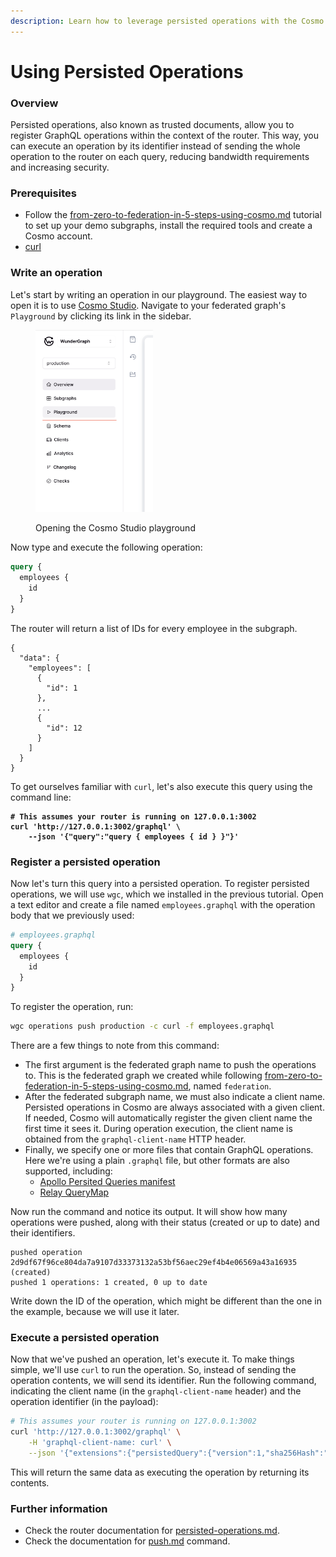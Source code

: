 ```yaml
---
description: Learn how to leverage persisted operations with the Cosmo router
---
```


# Using Persisted Operations

### Overview

Persisted operations, also known as trusted documents, allow you to register GraphQL operations within the context of the router. This way, you can execute an operation by its identifier instead of sending the whole operation to the router on each query, reducing bandwidth requirements and increasing security.

### Prerequisites

* Follow the [from-zero-to-federation-in-5-steps-using-cosmo.md](from-zero-to-federation-in-5-steps-using-cosmo.md "mention") tutorial to set up your demo subgraphs, install the required tools and create a Cosmo account.
* [curl](https://curl.se)

### Write an operation

Let's start by writing an operation in our playground. The easiest way to open it is to use [Cosmo Studio](https://cosmo.wundergraph.com). Navigate to your federated graph's `Playground` by clicking its link in the sidebar.

<figure><img src="../.gitbook/assets/image (87).png" alt="" width="188"><figcaption><p>Opening the Cosmo Studio playground</p></figcaption></figure>

Now type and execute the following operation:

```graphql
query {
  employees {
    id  
  }
}
```

The router will return a list of IDs for every employee in the subgraph.

```json5
{
  "data": {
    "employees": [
      {
        "id": 1
      },
      ...
      {
        "id": 12
      }
    ]
  }
}
```

To get ourselves familiar with `curl`, let's also execute this query using the command line:

<pre class="language-sh"><code class="lang-sh"><strong># This assumes your router is running on 127.0.0.1:3002
</strong><strong>curl 'http://127.0.0.1:3002/graphql' \
</strong><strong>    --json '{"query":"query { employees { id } }"}'
</strong></code></pre>

### Register a persisted operation

Now let's turn this query into a persisted operation. To register persisted operations, we will use `wgc`, which we installed in the previous tutorial. Open a text editor and create a file named `employees.graphql` with the operation body that we previously used:

```graphql
# employees.graphql
query {
  employees {
    id  
  }
}
```

To register the operation, run:

```sh
wgc operations push production -c curl -f employees.graphql
```

There are a few things to note from this command:

* The first argument is the federated graph name to push the operations to. This is the federated graph we created while following [from-zero-to-federation-in-5-steps-using-cosmo.md](from-zero-to-federation-in-5-steps-using-cosmo.md "mention"), named `federation`.
* After the federated subgraph name, we must also indicate a client name. Persisted operations in Cosmo are always associated with a given client. If needed, Cosmo will automatically register the given client name the first time it sees it. During operation execution, the client name is obtained from the `graphql-client-name` HTTP header.
* Finally, we specify one or more files that contain GraphQL operations. Here we're using a plain `.graphql` file, but other formats are also supported, including:
  * [Apollo Persited Queries manifest](https://www.apollographql.com/docs/kotlin/advanced/persisted-queries/)
  * [Relay QueryMap](https://relay.dev/docs/guides/persisted-queries/)

Now run the command and notice its output. It will show how many operations were pushed, along with their status (created or up to date) and their identifiers.

```
pushed operation 2d9df67f96ce804da7a9107d33373132a53bf56aec29ef4b4e06569a43a16935 (created)
pushed 1 operations: 1 created, 0 up to date
```

Write down the ID of the operation, which might be different than the one in the example, because we will use it later.

### Execute a persisted operation

Now that we've pushed an operation, let's execute it. To make things simple, we'll use `curl` to run the operation. So, instead of sending the operation contents, we will send its identifier. Run the following command, indicating the client name (in the `graphql-client-name` header) and the operation identifier (in the payload):

```bash
# This assumes your router is running on 127.0.0.1:3002
curl 'http://127.0.0.1:3002/graphql' \
    -H 'graphql-client-name: curl' \
    --json '{"extensions":{"persistedQuery":{"version":1,"sha256Hash":"2d9df67f96ce804da7a9107d33373132a53bf56aec29ef4b4e06569a43a16935"}}}'
```

This will return the same data as executing the operation by returning its contents.

### Further information

* Check the router documentation for [persisted-operations.md](../router/persisted-operations.md "mention").
* Check the documentation for [push.md](../cli/operations/push.md "mention") command.
